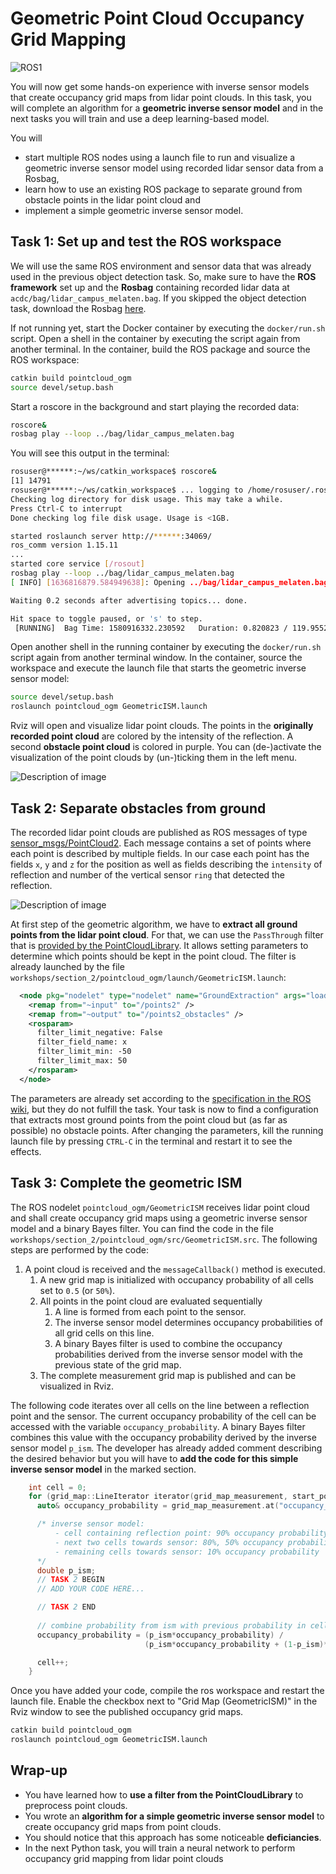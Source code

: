 # Geometric Point Cloud Occupancy Grid Mapping

![ROS1](https://img.shields.io/badge/ROS1-blue)

You will now get some hands-on experience with inverse sensor models that create occupancy grid maps from lidar point clouds. In this task, you will complete an algorithm for a **geometric inverse sensor model** and in the next tasks you will train and use a deep learning-based model.

You will

- start multiple ROS nodes using a launch file to run and visualize a geometric inverse sensor model using recorded lidar sensor data from a Rosbag,
- learn how to use an existing ROS package to separate ground from obstacle points in the lidar point cloud and
- implement a simple geometric inverse sensor model.

## Task 1: Set up and test the ROS workspace

We will use the same ROS environment and sensor data that was already used in the previous object detection task. So, make sure to have the **ROS framework** set up and the **Rosbag** containing recorded lidar data at `acdc/bag/lidar_campus_melaten.bag`. If you skipped the object detection task, download the Rosbag [here](https://rwth-aachen.sciebo.de/s/udlMYloXpCdVtyp).

If not running yet, start the Docker container by executing the `docker/run.sh` script. Open a shell in the container by executing the script again from another terminal. In the container, build the ROS package and source the ROS workspace:

```bash
catkin build pointcloud_ogm
source devel/setup.bash
```

Start a roscore in the background and start playing the recorded data:

```bash
roscore&
rosbag play --loop ../bag/lidar_campus_melaten.bag
```

You will see this output in the terminal:

```bash
rosuser@******:~/ws/catkin_workspace$ roscore&
[1] 14791
rosuser@******:~/ws/catkin_workspace$ ... logging to /home/rosuser/.ros/log/52caca3c-4495-11ec-82b7-b49691b9ac50/roslaunch-I2102656-linux-14791.log
Checking log directory for disk usage. This may take a while.
Press Ctrl-C to interrupt
Done checking log file disk usage. Usage is <1GB.

started roslaunch server http://******:34069/
ros_comm version 1.15.11
...
started core service [/rosout]
rosbag play --loop ../bag/lidar_campus_melaten.bag
[ INFO] [1636816879.584949638]: Opening ../bag/lidar_campus_melaten.bag

Waiting 0.2 seconds after advertising topics... done.

Hit space to toggle paused, or 's' to step.
 [RUNNING]  Bag Time: 1580916332.230592   Duration: 0.820823 / 119.955245
```

Open another shell in the running container by executing the `docker/run.sh` script again from another terminal window. In the container, source the workspace and execute the launch file that starts the geometric inverse sensor model:

```bash
source devel/setup.bash
roslaunch pointcloud_ogm GeometricISM.launch
```

Rviz will open and visualize lidar point clouds. The points in the **originally recorded point cloud** are colored by the intensity of the reflection. A second **obstacle point cloud** is colored in purple. You can (de-)activate the visualization of the point clouds by (un-)ticking them in the left menu.


<img src="../images/rviz_points2.PNG" alt="Description of image" />

## Task 2: Separate obstacles from ground

The recorded lidar point clouds are published as ROS messages of type [sensor_msgs/PointCloud2](http://docs.ros.org/en/noetic/api/sensor_msgs/html/msg/PointCloud2.html). Each message contains a set of points where each point is described by multiple fields. In our case each point has the fields `x`, `y` and `z` for the position as well as fields describing the `intensity` of reflection and number of the vertical sensor `ring` that detected the reflection.

<img src="../images/rqt_points2_fields.PNG" alt="Description of image" />


At first step of the geometric algorithm, we have to **extract all ground points from the lidar point cloud**. For that, we can use the `PassThrough` filter that is [provided by the PointCloudLibrary](https://wiki.ros.org/pcl_ros/Tutorials/filters#PassThrough). It allows setting parameters to determine which points should be kept in the point cloud. The filter is already launched by the file `workshops/section_2/pointcloud_ogm/launch/GeometricISM.launch`:

```xml
  <node pkg="nodelet" type="nodelet" name="GroundExtraction" args="load pcl/PassThrough $(arg nodelet_manager)" output="screen">
    <remap from="~input" to="/points2" />
    <remap from="~output" to="/points2_obstacles" />
    <rosparam>
      filter_limit_negative: False
      filter_field_name: x
      filter_limit_min: -50
      filter_limit_max: 50
    </rosparam>
  </node>
```

The parameters are already set according to the [specification in the ROS wiki](https://wiki.ros.org/pcl_ros/Tutorials/filters#PassThrough), but they do not fulfill the task. Your task is now to find a configuration that extracts most ground points from the point cloud but (as far as possible) no obstacle points. After changing the parameters, kill the running launch file by pressing `CTRL-C` in the terminal and restart it to see the effects.

## Task 3: Complete the geometric ISM

The ROS nodelet `pointcloud_ogm/GeometricISM` receives lidar point cloud and shall create occupancy grid maps using a geometric inverse sensor model and a binary Bayes filter. You can find the code in the file `workshops/section_2/pointcloud_ogm/src/GeometricISM.src`. The following steps are performed by the code:

1. A point cloud is received and the `messageCallback()` method is executed.
   1. A new grid map is initialized with occupancy probability of all cells set to `0.5` (or `50%`).
   2. All points in the point cloud are evaluated sequentially
      1. A line is formed from each point to the sensor.
      2. The inverse sensor model determines occupancy probabilities of all grid cells on this line.
      3. A binary Bayes filter is used to combine the occupancy probabilities derived from the inverse sensor model with the previous state of the grid map.
   3. The complete measurement grid map is published and can be visualized in Rviz.

The following code iterates over all cells on the line between a reflection point and the sensor. The current occupancy probability of the cell can be accessed with the variable `occupancy_probability`. A binary Bayes filter combines this value with the occupancy probability derived by the inverse sensor model `p_ism`. The developer has already added comment describing the desired behavior but you will have to **add the code for this simple inverse sensor model** in the marked section.

```cpp
    int cell = 0;
    for (grid_map::LineIterator iterator(grid_map_measurement, start_position, end_position); !iterator.isPastEnd(); ++iterator) {
      auto& occupancy_probability = grid_map_measurement.at("occupancy_probability", *iterator);

      /* inverse sensor model:
          - cell containing reflection point: 90% occupancy probability
          - next two cells towards sensor: 80%, 50% occupancy probability
          - remaining cells towards sensor: 10% occupancy probability
      */
      double p_ism;
      // TASK 2 BEGIN
      // ADD YOUR CODE HERE...

      // TASK 2 END
      
      // combine probability from ism with previous probability in cell using binary Bayes filter
      occupancy_probability = (p_ism*occupancy_probability) /
                              (p_ism*occupancy_probability + (1-p_ism)*(1-occupancy_probability));

      cell++;
    }
```

Once you have added your code, compile the ros workspace and restart the launch file. Enable the checkbox next to "Grid Map (GeometricISM)" in the Rviz window to see the published occupancy grid maps.

```bash
catkin build pointcloud_ogm
roslaunch pointcloud_ogm GeometricISM.launch
```

## Wrap-up

- You have learned how to **use a filter from the PointCloudLibrary** to preprocess point clouds.
- You wrote an **algorithm for a simple geometric inverse sensor model** to create occupancy grid maps from point clouds.
- You should notice that this approach has some noticeable **deficiancies**.
- In the next Python task, you will train a neural network to perform occupancy grid mapping from lidar point clouds
